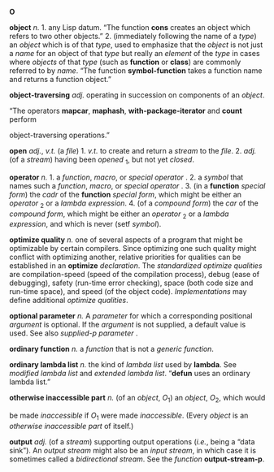 **O** 



**object** *n.* 1. any Lisp datum. “The function **cons** creates an object which refers to two other objects.” 2. (immediately following the name of a *type*) an *object* which is of that *type*, used to emphasize that the *object* is not just a *name* for an object of that *type* but really an *element* of the *type* in cases where *objects* of that *type* (such as **function** or **class**) are commonly referred to by *name*. “The function **symbol-function** takes a function name and returns a function object.” 



**object-traversing** *adj.* operating in succession on components of an *object*. 



“The operators **mapcar**, **maphash**, **with-package-iterator** and **count** perform 



object-traversing operations.” 



**open** *adj.*, *v.t.* (a *file*) 1. *v.t.* to create and return a *stream* to the *file*. 2. *adj.* (of a *stream*) having been *opened* <sub>1</sub>, but not yet *closed*. 



**operator** *n.* 1. a *function*, *macro*, or *special operator* . 2. a *symbol* that names such a *function*, *macro*, or *special operator* . 3. (in a **function** *special form*) the *cadr* of the **function** *special form*, which might be either an *operator* <sub>2</sub> or a *lambda expression*. 4. (of a *compound form*) the *car* of the *compound form*, which might be either an *operator* <sub>2</sub> or a *lambda expression*, and which is never (setf *symbol*). 



**optimize quality** *n.* one of several aspects of a program that might be optimizable by certain compilers. Since optimizing one such quality might conflict with optimizing another, relative priorities for qualities can be established in an **optimize** *declaration*. The *standardized optimize qualities* are compilation-speed (speed of the compilation process), debug (ease of debugging), safety (run-time error checking), space (both code size and run-time space), and speed (of the object code). *Implementations* may define additional *optimize qualities*. 



**optional parameter** *n.* A *parameter* for which a corresponding positional *argument* is optional. If the *argument* is not supplied, a default value is used. See also *supplied-p parameter* . 



**ordinary function** *n.* a *function* that is not a *generic function*. 



**ordinary lambda list** *n.* the kind of *lambda list* used by **lambda**. See *modified lambda list* and *extended lambda list*. “**defun** uses an ordinary lambda list.” 







 



 



**otherwise inaccessible part** *n.* (of an *object*, *O*<sub>1</sub>) an *object*, *O*<sub>2</sub>, which would 



be made *inaccessible* if *O*<sub>1</sub> were made *inaccessible*. (Every *object* is an *otherwise inaccessible part* of itself.) 



**output** *adj.* (of a *stream*) supporting output operations (*i.e.*, being a “data sink”). An *output stream* might also be an *input stream*, in which case it is sometimes called a *bidirectional stream*. See the *function* **output-stream-p**. 



